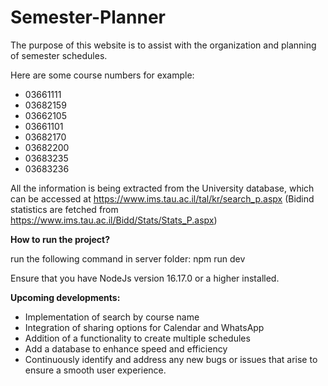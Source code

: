 # Semester-Planner
The purpose of this website is to assist with the organization and planning of semester schedules.

Here are some course numbers for example:
* 03661111
* 03682159
* 03662105
* 03661101
* 03682170
* 03682200
* 03683235
* 03683236

All the information is being extracted from the University database, which can be accessed at https://www.ims.tau.ac.il/tal/kr/search_p.aspx
(Bidind statistics are fetched from https://www.ims.tau.ac.il/Bidd/Stats/Stats_P.aspx)


**How to run the project?**

run the following command in server folder: npm run dev

Ensure that you have NodeJs version 16.17.0 or a higher installed.


**Upcoming developments:**
* Implementation of search by course name
* Integration of sharing options for Calendar and WhatsApp
* Addition of a functionality to create multiple schedules
* Add a database to enhance speed and efficiency
* Continuously identify and address any new bugs or issues that arise to ensure a smooth user experience.

